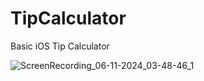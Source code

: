 # TipCalculator
Basic iOS Tip Calculator

![ScreenRecording_06-11-2024_03-48-46_1](https://github.com/sambegui/TipCalculator/assets/125210256/137578f3-1ace-4df2-a85e-6aeb44f77c91)
